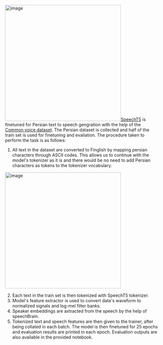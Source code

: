 <img width="378" alt="image" src="https://github.com/FTaheriN/Speech-Synthesis---SpeechT5/assets/73983064/8664666f-9b56-41a5-9976-d38366f7e8bd">[SpeechT5](https://huggingface.co/docs/transformers/en/model_doc/speecht5) is finetuned for Persian text to speech gengration with the help of the [Common voice dataset](https://commonvoice.mozilla.org/en/datasets).
The Persian dataset is collected and half of the train set is used for finetuning and evaliation. The procedure taken to perform the task is as follows:

1. All text in the dataset are converted to Finglish by mapping persian characters through ASCII codes. This allows us to continue with the model's tokenizer as it is and there would be no need to add Persian characters as tokens to the tokenizer vocabulary.
<img width="378" alt="image" src="https://github.com/FTaheriN/Speech-Synthesis---SpeechT5/assets/73983064/2cd52682-7a85-40d7-85ec-a0c4211e7ca9">

2. Each text in the train set is then tokenized with SpeechT5 tokenizer.
3. Model's feature extractor is used to convert data's waveform to normalized signals and log-mel filter banks.
4. Speaker embeddings are axtracted from the speech by the help of speechBrain.
5. Tokenized text and speech features are then given to the trainer, after being collated in each batch.
The model is then finetuned for 25 epochs and evaluation results are printed in each epoch. Evaluation outputs are also available in the provided notebook. 

